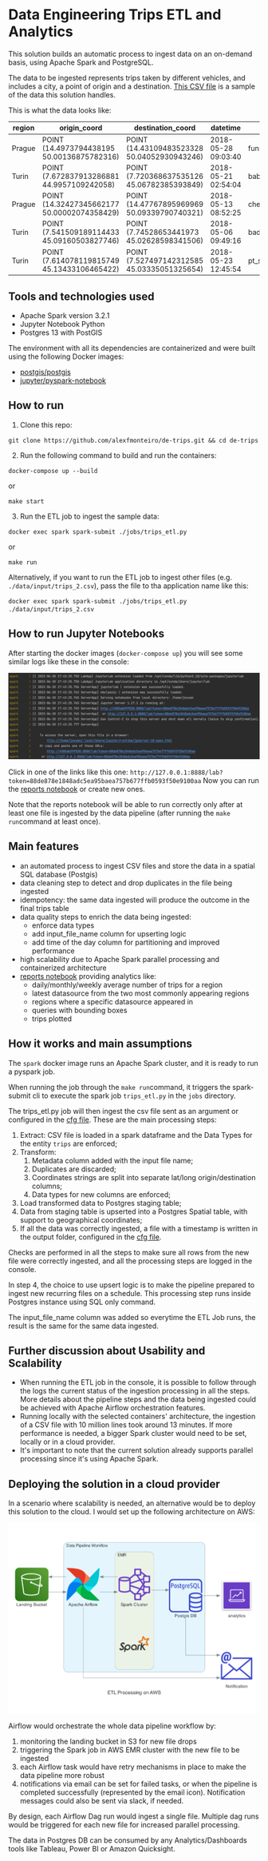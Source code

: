 # Data Engineering Trips ETL and Analytics

This solution builds an automatic process to ingest data on an on-demand basis, using Apache Spark and PostgreSQL. 

The data to be ingested represents trips taken by different vehicles, and includes a city, a point of origin and a destination.
[This CSV file](data/input/trips.csv) is a sample of the data this solution handles.

This is what the data looks like:

|region|origin_coord|destination_coord|datetime|datasource|
|---|---|---|---|---|
|Prague|POINT (14.4973794438195 50.00136875782316)|POINT (14.43109483523328 50.04052930943246)|2018-05-28 09:03:40|funny_car|
|Turin|POINT (7.672837913286881 44.9957109242058)|POINT (7.720368637535126 45.06782385393849)|2018-05-21 02:54:04|baba_car|
|Prague|POINT (14.32427345662177 50.00002074358429)|POINT (14.47767895969969 50.09339790740321)|2018-05-13 08:52:25|cheap_mobile|
|Turin|POINT (7.541509189114433 45.09160503827746)|POINT (7.74528653441973 45.02628598341506)|2018-05-06 09:49:16|bad_diesel_vehicles|
|Turin|POINT (7.614078119815749 45.13433106465422)|POINT (7.527497142312585 45.03335051325654)|2018-05-23 12:45:54|pt_search_app|

## Tools and technologies used

 - Apache Spark version 3.2.1
 - Jupyter Notebook Python
 - Postgres 13 with PostGIS

The environment with all its dependencies are containerized and were built using the following Docker images:
 - [postgis/postgis](https://registry.hub.docker.com/r/postgis/postgis)
 - [jupyter/pyspark-notebook](https://hub.docker.com/r/jupyter/pyspark-notebook)

## How to run
1. Clone this repo:
```
git clone https://github.com/alexfmonteiro/de-trips.git && cd de-trips
```
2. Run the following command to build and run the containers:

```
docker-compose up --build
``` 
or 
```
make start
```

3. Run the ETL job to ingest the sample data:

```
docker exec spark spark-submit ./jobs/trips_etl.py
``` 
or 
```
make run
```


Alternatively, if you want to run the ETL job to ingest other files (e.g. `./data/input/trips_2.csv`), pass the file to tha application name like this:
```
docker exec spark spark-submit ./jobs/trips_etl.py ./data/input/trips_2.csv
```

## How to run Jupyter Notebooks
After starting the docker images (`docker-compose up`) you will see some similar logs like these in the console:

![spark container logs](./img/jupyter_logs.png "spark container logs")

Click in one of the links like this one: `http://127.0.0.1:8888/lab?token=88de878e1848adc5ea95baea757b677ffb0593f50e9100aa`
Now you can run the [reports notebook](./notebooks/reports.ipynb) or create new ones.

Note that the reports notebook will be able to run correctly only after at least one file is ingested by the data pipeline (after running the `make run`command at least once).


## Main features
 - an automated process to ingest CSV files and store the data in a spatial SQL database (Postgis)
 - data cleaning step to detect and drop duplicates in the file being ingested
 - idempotency: the same data ingested will produce the outcome in the final trips table
 - data quality steps to enrich the data being ingested:
   - enforce data types
   - add input_file_name column for upserting logic
   - add time of the day column for partitioning and improved performance
 - high scalability due to Apache Spark parallel processing and containerized architecture
 - [reports notebook](./notebooks/reports.ipynb) providing analytics like:
   - daily/monthly/weekly average number of trips for a region
   - latest datasource from the two most commonly appearing regions
   - regions where a specific datasource appeared in
   - queries with bounding boxes
   - trips plotted

## How it works and main assumptions
The `spark` docker image runs an Apache Spark cluster, and it is ready to run a pyspark job.

When running the job through the `make run`command, it triggers the spark-submit cli to execute the spark job `trips_etl.py` in the `jobs` directory.

The trips_etl.py job will then ingest the csv file sent as an argument or configured in the [cfg file](./config/dl.cfg). These are the main processing steps:

1. Extract: CSV file is loaded in a spark dataframe and the Data Types for the entity `trips` are enforced;
2. Transform: 
   1. Metadata column added with the input file name;
   2. Duplicates are discarded;
   3. Coordinates strings are split into separate lat/long origin/destination columns;
   4. Data types for new columns are enforced;
3. Load transformed data to Postgres staging table;
4. Data from staging table is upserted into a Postgres Spatial table, with support to geographical coordinates;
5. If all the data was correctly ingested, a file with a timestamp is written in the output folder, configured in the [cfg file](./config/dl.cfg).

Checks are performed in all the steps to make sure all rows from the new file were correctly ingested, and all the processing steps are logged in the console.

In step 4, the choice to use upsert logic is to make the pipeline prepared to ingest new recurring files on a schedule. This processing step runs inside Postgres instance using SQL only command.

The input_file_name column was added so everytime the ETL Job runs, the result is the same for the same data ingested.

## Further discussion about Usability and Scalability
 - When running the ETL job in the console, it is possible to follow through the logs the current status of the ingestion processing in all the steps. More details about the pipeline steps and the data being ingested could be achieved with Apache Airflow orchestration features.
 - Running locally with the selected containers' architecture, the ingestion of a CSV file with 10 million lines took around 13 minutes. If more performance is needed, a bigger Spark cluster would need to be set, locally or in a cloud provider. 
 - It's important to note that the current solution already supports parallel processing since it's using Apache Spark.

## Deploying the solution in a cloud provider

In a scenario where scalability is needed, an alternative would be to deploy this solution to the cloud. I would set up the following architecture on AWS:

![AWS Architecture](./img/etl_processing_on_aws.png "ETL Processing on AWS")

Airflow would orchestrate the whole data pipeline workflow by:
1. monitoring the landing bucket in S3 for new file drops
2. triggering the Spark job in AWS EMR cluster with the new file to be ingested
3. each Airflow task would have retry mechanisms in place to make the data pipeline more robust
4. notifications via email can be set for failed tasks, or when the pipeline is completed successfully (represented by the email icon). Notification messages could also be sent via slack, if needed.

By design, each Airflow Dag run would ingest a single file. Multiple dag runs would be triggered for each new file for increased parallel processing.

The data in Postgres DB can be consumed by any Analytics/Dashboards tools like Tableau, Power BI or Amazon Quicksight.
